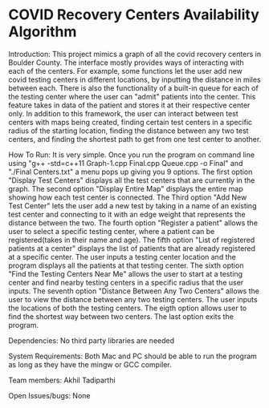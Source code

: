 # COVID Recovery Centers Availability Algorithm

Introduction:
This project mimics a graph of all the covid recovery centers in Boulder County. The interface mostly provides ways of interacting with each of the centers. For example, some functions let the user add new covid testing centers in different locations, by inputting the distance in miles between each. There is also the functionality of a built-in queue for each of the testing center where the user can "admit" patients into the center. This feature takes in data of the patient and stores it at their respective center only. In addition to this framework, the user can interact between test centers with maps being created, finding certain test centers in a specific radius of the starting location, finding the distance between any two test centers, and finding the shortest path to get from one test center to another.

How To Run:
It is very simple. Once you run the program on command line using "g++ -std=c++11 Graph-1.cpp Final.cpp Queue.cpp -o Final" and "./Final Centers.txt" a menu pops up giving you 9 options. The first option "Display Test Centers" displays all the test centers that are currently in the graph. The second option "Display Entire Map" displays the entire map showing how each test center is connected. The Third option "Add New Test Center" lets the user add a new test by taking in a name of an existing test center and connecting to it with an edge weight that represents the distance between the two. The fourth option "Register a patient" allows the user to select a specific testing center, where a patient can be registered(takes in their name and age). The fifth option "List of registered patients at a center" displays the list of patients that are already registered at a specific center. The user inputs a testing center location and the program displays all the patients at that testing center. The sixth option "Find the Testing Centers Near Me" allows the user to start at a testing center and find nearby testing centers in a specific radius that the user inputs. The seventh option "Distance Between Any Two Centers" allows the user to view the distance between any two testing centers. The user inputs the locations of both the testing centers. The eigth option allows user to find the shortest way between two centers. The last option exits the program.

Dependencies:
No third party libraries are needed

System Requirements:
Both Mac and PC should be able to run the program as long as they have the mingw or GCC compiler.

Team members:
Akhil Tadiparthi


Open Issues/bugs:
None
